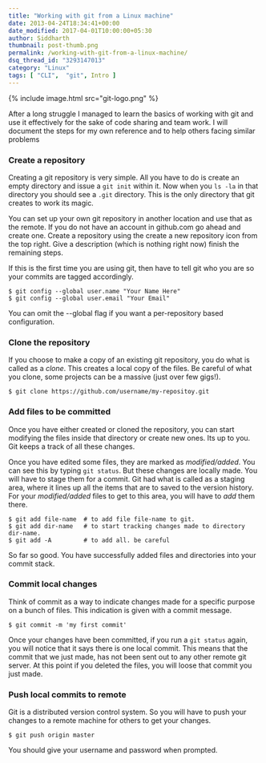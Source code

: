 ```yaml
---
title: "Working with git from a Linux machine"
date: 2013-04-24T18:34:41+00:00
date_modified: 2017-04-01T10:00:00+05:30
author: Siddharth
thumbnail: post-thumb.png
permalink: /working-with-git-from-a-linux-machine/
dsq_thread_id: "3293147013"
category: "Linux"
tags: [ "CLI",  "git", Intro ]
---
```


{% include image.html src="git-logo.png" %}

After a long struggle I managed to learn the basics of working with git and use it effectively for the sake of code sharing and team work. I will document the steps for my own reference and to help others facing similar problems

### Create a repository

Creating a git repository is very simple. All you have to do is create an empty directory and issue a `git init` within it. Now when you `ls -la` in that directory you should see a `.git` directory. This is the only directory that git creates to work its magic.

You can set up your own git repository in another location and use that as the remote. If you do not have an account in github.com go ahead and create one. Create a repository using the create a new repository icon from the top right. Give a description (which is nothing right now) finish the remaining steps.

If this is the first time you are using git, then have to tell git who you are so your commits are tagged accordingly.

``` shell
$ git config --global user.name "Your Name Here"
$ git config --global user.email "Your Email"
```

You can omit the --global flag if you want a per-repository based configuration.

### Clone the repository

If you choose to make a copy of an existing git repository, you do what is called as a _clone_. This creates a local copy of the files. Be careful of what you clone, some projects can be a massive (just over few gigs!).

``` shell
$ git clone https://github.com/username/my-repositoy.git
```

### Add files to be committed

Once you have either created or cloned the repository, you can start modifying the files inside that directory or create new ones. Its up to you. Git keeps a track of all these changes.

Once you have edited some files, they are marked as _modified/added_. You can see this by typing `git status`. But these changes are locally made. You will have to stage them for a commit. Git had what is called as a staging area, where it lines up all the items that are to saved to the version history. For your _modified/added_ files to get to this area, you will have to _add_ them there.

``` shell
$ git add file-name  # to add file file-name to git.
$ git add dir-name   # to start tracking changes made to directory dir-name.
$ git add -A         # to add all. be careful
```

So far so good. You have successfully added files and directories into your commit stack.

### Commit local changes
Think of commit as a way to indicate changes made for a specific purpose on a bunch of files. This indication is given with a commit message.

``` shell
$ git commit -m 'my first commit'
```

Once your changes have been committed, if you run a `git status` again, you will notice that it says there is one local commit. This means that the commit that we just made, has not been sent out to any other remote git server. At this point if you deleted the files, you will loose that commit you just made.

### Push local commits to remote
Git is a distributed version control system. So you will have to push your changes to a remote machine for others to get your changes.

``` shell
$ git push origin master
```

You should give your username and password when prompted.
